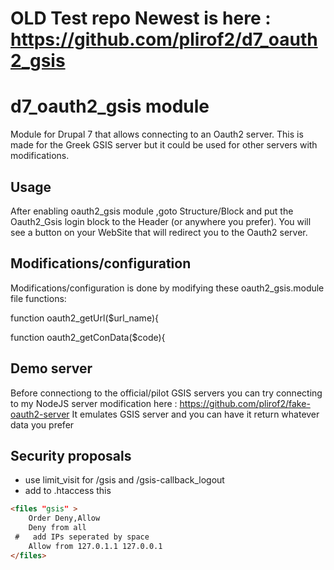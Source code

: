 # OLD Test repo Newest is here : https://github.com/plirof2/d7_oauth2_gsis

# d7_oauth2_gsis module
Module for Drupal 7 that allows connecting to an Oauth2 server. This is made for the Greek GSIS server but it could be used for other servers with modifications.

## Usage
After enabling oauth2_gsis module ,goto Structure/Block and put the Oauth2_Gsis login block to the Header (or anywhere you prefer).
You will see a button on your WebSite that will redirect you to the Oauth2 server.

## Modifications/configuration
Modifications/configuration is done by modifying these oauth2_gsis.module file functions:

function oauth2_getUrl($url_name){

function oauth2_getConData($code){

## Demo server
Before connectiong to the official/pilot GSIS servers you can try connecting to my NodeJS server modification here : https://github.com/plirof2/fake-oauth2-server
It emulates GSIS server and you can have it return whatever data you prefer


## Security proposals
- use limit_visit for /gsis and /gsis-callback_logout
- add to .htaccess this 
```html
<files "gsis" >
    Order Deny,Allow
    Deny from all
 #   add IPs seperated by space    
    Allow from 127.0.1.1 127.0.0.1
</files>
```
